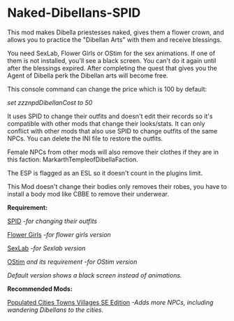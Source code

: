 # Naked-Dibellans-SPID
This mod makes Dibella priestesses naked, gives them a flower crown, and allows you to practice the "Dibellan Arts" with them and receive blessings.

You need SexLab﻿, Flower Girls﻿ or OStim for the sex animations. If one of them is not installed, you'll see a black screen. You can't do it again until after the blessings expired. After completing the quest that gives you the Agent of Dibella perk the Dibellan arts will become free. 

This console command can change the price which is 100 by default:
 

*set zzznpdDibellanCost to 50*

 

It uses SPID﻿ to change their outfits and doesn't edit their records so it's compatible with other mods that change their looks/stats. It can only conflict with other mods that also use SPID to change outfits of the same NPCs. You can delete the INI file to restore the outfits.

Female NPCs from other mods will also remove their clothes if they are in this faction: MarkarthTempleofDibellaFaction.

The ESP is flagged as an ESL so it doesn't count in the plugins limit.

 

This Mod doesn't change their bodies only removes their robes, you have to install a body mod like CBBE to remove their underwear.

 

**Requirement:**


 [SPID](https://www.nexusmods.com/skyrimspecialedition/mods/36869)  *-for changing their outfits*

 [Flower Girls](https://www.nexusmods.com/skyrimspecialedition/mods/5941) *-for flower girls version*
 
 [SexLab](https://www.loverslab.com/topic/91861-sexlab-se-sex-animation-framework-v164c-010722/) *-for Sexlab version*

 [OStim](https://www.nexusmods.com/skyrimspecialedition/mods/40725) *and its requirement -for OStim version*

 *Default version shows a black screen instead of animations.*
 


**Recommended Mods:**

 
  [Populated Cities Towns Villages SE Edition](https://www.nexusmods.com/skyrimspecialedition/mods/2005)  *-Adds more NPCs, including wandering Dibellans to the cities.*

